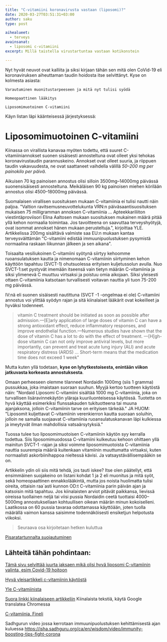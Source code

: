 ```yaml
---
title: "C-vitamiini koronavirusta vastaan (liposomi)?"
date: 2020-03-27T03:51:31+03:00
author: saku
type: post

aihealueet:
  - terveys
avainsanat:
  - liposomi c-vitamiini
excerpt: Millä taistella virustartuntaa vastaan kotikonstein

---
```


Nyt hyvät neuvot ovat kalliita ja siksi kirjaan tähän sen mitä olen CoVid-19 eli koronaviruksen aiheuttaman taudin hoidosta itse selvittänyt. Kyse on kolmesta asiasta:<br />

	Varautuminen muonitustarpeeseen ja mitä nyt tulisi syödä

	Homeopaattinen lääkitys

	Liposomimuotoinen C-vitamiini

Käyn listan läpi käänteisessä järjestyksessä:

Liposomimuotoinen C-vitamiini
=============================

Kiinassa on virallista kanavaa myöten todettu, että suuret C-vitamiiniannokset suonen sisäisesti annosteltuna ovat olleet yksi tehokas koronavirustaudin parannuskeino. Annokset ovat olleet suuria, ja riippuen taudin vakavuudesta, ne ovat saattaneet vaihdella välillä *50–200 mg per painokilo per päivä*.

Aikuisen 70 kg painoisen annostus olisi silloin 3500mg–14000mg päivässä suonensisäisesti annosteltuna. Meikäläisen 90 kg painoisen miehen körilään annostus olisi 4500–18000mg päivässä.

Suomalaisen virallisen suosituksen mukaan C-vitamiinia ei tulisi nautti näin paljoa. "Valtion ravitsemusneuvottelukunta VRN:n päiväsaantisuosituksen mukaisen 75 milligramman annoksen C-vitamiinia ... Apteekkariliiton viestintäproviisori Elina Aaltosen mukaan suosituksen mukainen määrä pitää yllä kehon normaalia toimintaa. Jos tavoitteena on saavuttaa terveyshyötyjä, ovat isommat annokset hänen mukaan perusteltuja.", kirjoittaa YLE. Artikkelissa 200mg sisältävä valmiste saa EU:n mukaan kantaa terveysväittämän "C-vitamiini edistää immuunipuolustuksen pysymistä normaalina raskaan liikunnan jälkeen ja sen aikana".

Toisaalta vesiliukoinen C-vitamiini syötynä siirtyy kehoomme ruoansulatuksen kautta ja nimenomaan C-vitamiinin siirtyminen kehon käyttöön tapahtuu (SVCT-1) ohutsuolessa erityisen kuljetussolun avulla. Nuo SVCT-1:set pystyvät imemään itseensä vain tietyn määrän C-vitamiinia ja siksi ylimenevä C muuttuu virtsaksi ja poistuu omia aikojaan. Siksi yleisesti ottaen C-vitamiinia katsotaan turvallisesti voitavan nauttia yli tuon 75-200 mg päivässä.

IV:nä eli suonen sisäisesti nautittuna (SVCT -1 -ongelmaa ei ole) C-vitamiini annostus voi ylittää syödyn rajan ja sitä kiinalaiset lääkärit ovat kokeilleet ja hyväksi todenneet.

>vitamin C treatment should be initiated as soon as possible after admission.––[E]arly application of large doses of vitamin C can have a strong antioxidant effect, reduce inflammatory responses, and improve endothelial function.––Numerous studies have shown that the dose of vitamin C has a lot to do with the effect of treatment. ––[H]gh-dose vitamin C can not only improve antiviral levels, but more importantly, can prevent and treat acute lung injury (ALI) and acute respiratory distress (ARDS) ... Short-term means that the medication time does not exceed 1 week"

Mutta kuten yllä todetaan, <strong>kyse on lyhytkestoisesta, enintään viikon jatkuvasta korkeasta annostuksesta</strong>.

Omaan perheeseen olemme tilanneet Nordaidin 1000mg (siis 1 gramma) pussukkaa, joka imaistaan suoraan suuhun. Myyjä kertoo tuotteen käytöstä näin: "Nordaid Liposomi C-vitamiini sisältää 1000 mg C-vitamiinia, joka on turvallisen lisäravinnekäytön yläraja kuuriluonteisessa käytössä. Tuotetta on hyvä käyttää esimerkiksi flunssakauden tukituotteena tai muuna ajanjaksona, jolloin C-vitamiinin tarve on erityisen tärkeää." JA HUOM: "Liposomit kuljettavat C-vitamiinin verenkierron kautta suoraan soluihin, jolloin ne samalla suojaavat C-vitamiinia ruoansulatuskanavan läpi kulkiessa ja imeytyvät ilman mahdollisia vatsaärsytyksiä."

Tuossa tulee tuo liposomimuotoisen C-vitamiinin käytön syy kerralla todettua. Siis liposomimuodossa C-vitamiini kulkeutuu kehoon ohittaen yllä mainitun SVCT-1 -rajan ja siksi voimme liposomimuotoista C-vitamiinia nauttia suurempia määriä kuitenkaan vitamiinin muuttumatta virtsaksi, kuten normaalisti askorbiinihappoa nieltessä kävisi. Ja vatsaystävällisempääkin se on.

Artikkelin ydin oli siis mitä tehdä, jos tauti iskee? Itse olen päätellyt, että ensimmäinen suojakeino on listani kohdat 1 ja 2 eli muonitus ja mitä syöt, sekä homeopaattinen ennakkolääkintä, mutta jos noista huolimatta tulisi oireita, ottaisin raa´asti kunnon OD:t C-vitamiinia parin päivän ajan ja katsoisin mitä tapahtuu. Jos kiinalaisten arviot pitävät paikkansa, lievissä oireissa tuollainen neljä tai viisi pussia Nordaidin ceetä tuottaisi 4000–5000mg annostuksellaan kohtuullisen oikean määrän minun kokoiselleni. Laatikossa on 60 pussia tavaraa odottamassa käyttöään, joten tuolla määrällä vaimon kanssa saisimme todennäköisesti ensiketjun helpotusta viikoksi.

> Seuraava osa kirjoitetaan hetken kuluttua

[Pisaratartunnalta suojautuminen](https://www.youtube.com/watch?v=I7hYoZeB5Yc)

Lähteitä tähän pohdintaan:
--------------------------
[Tämä sivu selvittää juurta jaksaen mikä olisi hyvä liposomi C-vitamiinin valinta, esim Covid-19 hoitoon](https://coremedscience.com/blogs/wellness/how-to-pick-the-best-liposomal-vitamin-c)

[Hyvä yleisartikkeli c-vitamiinin käytöstä](https://www.greenmedinfo.com/blog/shanghai-government-officially-recommends-vitamin-c-covid-19.2)

[Yle C-vitamiinista](https://yle.fi/uutiset/3-10095792)

[Suora linkki kiinalaiseen artikkeliin](http://2yuan.xjtu.edu.cn/Html/News/Articles/21774.html) Kiinalaista tekstiä, käytä Google translatea Chromessa

[C-vitamiinia, Fineli](https://fineli.fi/fineli/fi/ravintotekijat/2270)

Sadhgurun video jossa kerrotaan immuunipuolustuksen kehittämisestä ajan kuluessa <https://isha.sadhguru.org/ca/en/wisdom/video/immunity-boosting-tips-fight-corona>